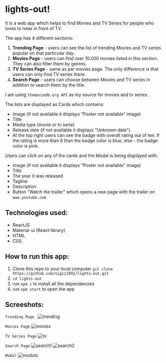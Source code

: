 # lights-out!

It is a web app which helps to find Movies and TV Series for people who loves to relax in front of TV.

The app has 4 different sections:

1. **Trending Page** - users can see the list of trending Movies and TV series popular on that particular day.
2. **Movies Page** - users can find over 10.000 movies listed in this section. They can also filter them by genres.
3. **TV Series Page** - same as per movies page. The only difference is that users can only find TV series there.
4. **Search Page** - users can choose between Movies and TV series in addition to search them by the title.

I am using `themoviedb.org API` as my source for movies and tv series.

The lists are displayed as Cards which contains:
- Image (if not available it displays "Poster not available" image)
- Title
- Media type (movie or tv serie)
- Release date (if not available it displays "Unknown date")
- At the top right users can see the badge with overall rating out of ten. If the rating is more than 6 than the badge color is blue, else - the badge color is pink.

Users can click on any of the cards and the Modal is being displayed with:
- Image (if not available it displays "Poster not available" image)
- Title
- The year it was released
- Tagline
- Description
- Button "Watch the trailer" which opens a new page with the trailer on `www.youtube.com`

## Technologies used:

- ReactJS
- Material-ui (React library)
- HTML
- CSS

## How to run this app:

1. Clone this repo to your local computer `git clone https://github.com/sigii1992/lights-out.git`
2. `cd lights-out`
3. run `npm i` to install all the dependancies
3. run `npm start` to open the app

## Screeshots:
`Trending Page `
![trending](https://user-images.githubusercontent.com/81166702/156580580-d6ca03d9-245c-4537-815c-c37e1522a296.png)

`Movies Page`
![movies](https://user-images.githubusercontent.com/81166702/156580572-29e39d70-1621-445a-9679-ddcfb026c3d4.png)

`TV Series Page`
![tv](https://user-images.githubusercontent.com/81166702/156580581-ad93518f-7ab0-452a-999a-48f1adced885.png)

`Search Page`
![search1](https://user-images.githubusercontent.com/81166702/156580578-d52ac8d4-c435-4bfb-af2e-d2b2bbe63469.png)
![search2](https://user-images.githubusercontent.com/81166702/156580579-07067393-3b35-43ed-bb02-3e397fd2423d.png)

`Modal`
![modulo](https://user-images.githubusercontent.com/81166702/156581243-01fd030c-c5b8-49b9-ae15-1634043cc490.png)


